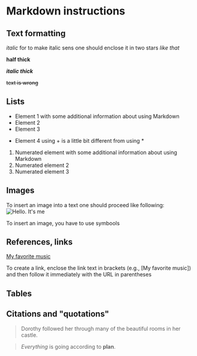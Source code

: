 # Markdown instructions

## Text formatting

*italic* for to make italic sens one should enclose it in two stars *like that*

**half thick**

__*italic thick*__

~~text is wrong~~

## Lists

* Element 1 with some additional information about using Markdown
* Element 2
* Element 3
+ Element 4 using + is a little bit different from using *

1. Numerated element with some additional information about using Markdown
2. Numerated element 2
3. Numerated element 3

## Images

To insert an image into a text one should proceed like following:
![Hello. It's me](yava.jpg)

To insert an image, you have to use symbools ![]()

## References, links

[My favorite music](https://www.youtube.com/watch?v=jR1gerSNTYk&list=LL&index=17)

To create a link, enclose the link text in brackets (e.g., [My favorite music]) and then follow it immediately with the URL in parentheses

## Tables

## Citations and "quotations"

> Dorothy followed her through many of the beautiful rooms in her castle.

>  *Everything* is going according to **plan**.
